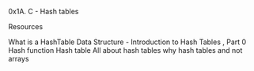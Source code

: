 0x1A. C - Hash tables

Resources

What is a HashTable Data Structure - Introduction to Hash Tables , Part 0
Hash function
Hash table
All about hash tables
why hash tables and not arrays
